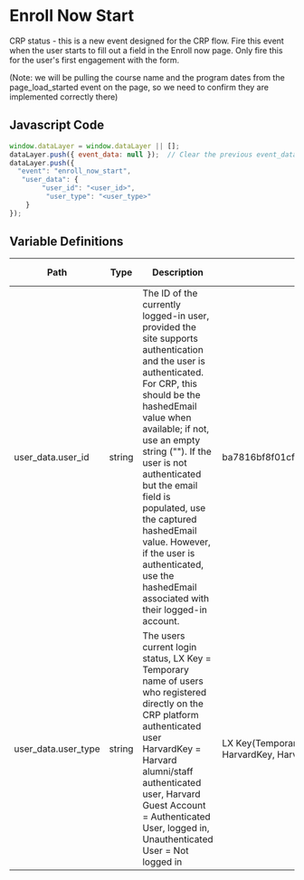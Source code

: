 # Enroll Now Start

CRP status - this is a new event designed for the CRP flow. Fire this event when the user starts to fill out a field in the Enroll now page. Only fire this for the user's first engagement with the form. 

(Note: we will be pulling the course name and the program dates from the page_load_started event on the page, so we need to confirm they are implemented correctly there)


### 

## Javascript Code
```js
window.dataLayer = window.dataLayer || [];
dataLayer.push({ event_data: null });  // Clear the previous event_data object.
dataLayer.push({
  "event": "enroll_now_start",
   "user_data": {
        "user_id": "<user_id>",
         "user_type": "<user_type>"
    }
});
```

## Variable Definitions

|Path|Type|Description|Example|Pattern|Min Length|Max Length|Minimum|Maximum|Multiple Of|
| --- | --- | --- | --- | --- | --- | --- | --- | --- | --- |
|user_data.user_id|string|The ID of the currently logged-in user, provided the site supports authentication and the user is authenticated. For CRP, this should be the hashedEmail value when available; if not, use an empty string (""). If the user is not authenticated but the email field is populated, use the captured hashedEmail value. However, if the user is authenticated, use the hashedEmail associated with their logged-in account.|ba7816bf8f01cfea414140de5dae2223b00361a396177a9cb410ff61f20015ad|||||||
|user_data.user_type|string|The users current login status, LX Key = Temporary name of users who registered directly on the CRP platform authenticated user HarvardKey = Harvard alumni/staff authenticated user, Harvard Guest Account = Authenticated User, logged in, Unauthenticated User = Not logged in | LX Key(Temporary name of users who registered directly on the CRP platform) HarvardKey, Harvard Guest Account, Unauthenticated User|||||||